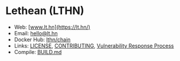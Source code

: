 # Lethean (LTHN)

- Web: [www.lt.hn](https://lt.hn/)
- Email: [hello@lt.hn](mailto:hello@lt.hn)
- Docker Hub: [lthn/chain](https://hub.docker.com/r/lthn/chain/tags?page=1&name=latest)
- Links: [LICENSE](LICENSE), [CONTRIBUTING](CONTRIBUTING.md), [Vulnerability Response Process](VULNERABILITY_RESPONSE_PROCESS.md)
- Compile: [BUILD.md](BUILD.md)


